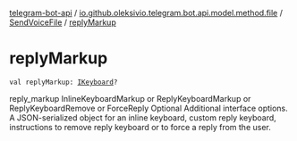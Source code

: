 [telegram-bot-api](../../index.md) / [io.github.oleksivio.telegram.bot.api.model.method.file](../index.md) / [SendVoiceFile](index.md) / [replyMarkup](./reply-markup.md)

# replyMarkup

`val replyMarkup: `[`IKeyboard`](../../io.github.oleksivio.telegram.bot.api.model.objects.std.keyboard/-i-keyboard.md)`?`

reply_markup	InlineKeyboardMarkup or ReplyKeyboardMarkup or ReplyKeyboardRemove or ForceReply	Optional	Additional interface options. A JSON-serialized object for an inline keyboard, custom reply keyboard, instructions to remove reply keyboard or to force a reply from the user.

